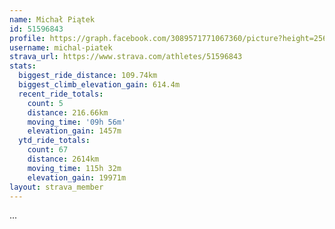```yaml
---
name: Michał Piątek
id: 51596843
profile: https://graph.facebook.com/3089571771067360/picture?height=256&width=256
username: michal-piatek
strava_url: https://www.strava.com/athletes/51596843
stats:
  biggest_ride_distance: 109.74km
  biggest_climb_elevation_gain: 614.4m
  recent_ride_totals:
    count: 5
    distance: 216.66km
    moving_time: '09h 56m'
    elevation_gain: 1457m
  ytd_ride_totals:
    count: 67
    distance: 2614km
    moving_time: 115h 32m
    elevation_gain: 19971m
layout: strava_member
--- 
```

...
